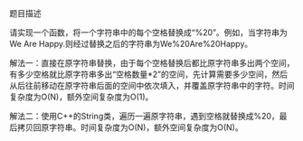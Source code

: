 题目描述

请实现一个函数，将一个字符串中的每个空格替换成“%20”。例如，当字符串为We Are Happy.则经过替换之后的字符串为We%20Are%20Happy。

解法一：直接在原字符串替换，由于每个空格替换后都比原字符串多出两个空间，有多少空格就比原字符串多出“空格数量*2”的空间，先计算需要多少空间，然后从后往前移动在原字符串后面的空间中依次填入，并覆盖原字符串中的字符。时间复杂度为O(N)，额外空间复杂度为O(1)。

解法二：使用C++的String类，遍历一遍原字符串，遇到空格就替换成%20，最后拷贝回原字符串。时间复杂度为O(N)，额外空间复杂度为O(N)。
